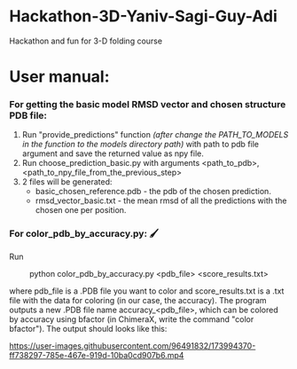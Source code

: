 # Hackathon-3D-Yaniv-Sagi-Guy-Adi
Hackathon and fun for 3-D folding course 

# User manual:

### For getting the basic model RMSD vector and chosen structure PDB file:
1. Run "provide_predictions" function _(after change the PATH_TO_MODELS in the function to the models directory path)_ with path to pdb file argument and      save the returned value as npy file. 
2. Run choose_prediction_basic.py with arguments <path_to_pdb>, <path_to_npy_file_from_the_previous_step>
3. 2 files will be generated: 
   - basic_chosen_reference.pdb - the pdb of the chosen prediction.
   - rmsd_vector_basic.txt - the mean rmsd of all the predictions with the chosen one per position. 


### For color_pdb_by_accuracy.py: 🖌️
Run <p align="center"> python color_pdb_by_accuracy.py <pdb_file> <score_results.txt> </p> where pdb_file is a .PDB file you want to color and score_results.txt is a .txt file with the data for coloring (in our case, the accuracy). The program outputs a new .PDB file name accuracy_<pdb_file>, which can be colored by accuracy using bfactor (in ChimeraX, write the command "color bfactor"). The output should looks like this: <p align="center"> 

https://user-images.githubusercontent.com/96491832/173994370-ff738297-785e-467e-919d-10ba0cd907b6.mp4

 </p>



